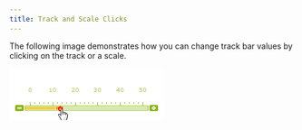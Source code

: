 ```yaml
---
title: Track and Scale Clicks
---
```

The following image demonstrates how you can change track bar values by clicking on the track or a scale.

![ASPxTrackBar_Track_and_Scale_Clicks](../../../images/Img16529.gif)